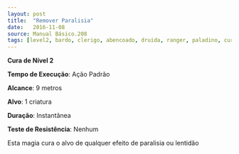 ```yaml
---
layout: post
title:  "Remover Paralisia"
date:   2016-11-08
source: Manual Básico.208
tags: [level2, bardo, clerigo, abencoado, druida, ranger, paladino, cura, padrao, metros, criatura, instantanea, nenhum]
---
```


**Cura de Nível 2**

**Tempo de Execução**: Ação Padrão

**Alcance**: 9 metros

**Alvo**: 1 criatura

**Duração**: Instantânea

**Teste de Resistência**: Nenhum

Esta magia cura o alvo de qualquer efeito de paralisia ou lentidão

